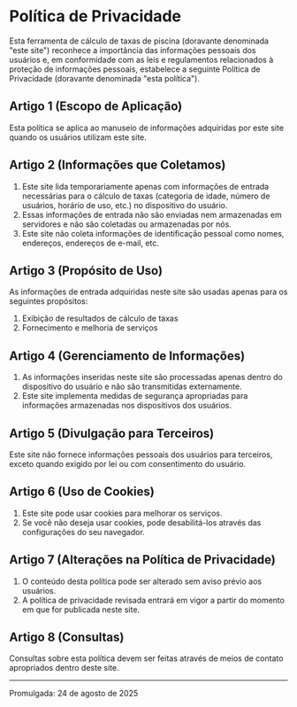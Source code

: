 # Política de Privacidade

Esta ferramenta de cálculo de taxas de piscina (doravante denominada "este site") reconhece a importância das informações pessoais dos usuários e, em conformidade com as leis e regulamentos relacionados à proteção de informações pessoais, estabelece a seguinte Política de Privacidade (doravante denominada "esta política").

## Artigo 1 (Escopo de Aplicação)
Esta política se aplica ao manuseio de informações adquiridas por este site quando os usuários utilizam este site.

## Artigo 2 (Informações que Coletamos)
1. Este site lida temporariamente apenas com informações de entrada necessárias para o cálculo de taxas (categoria de idade, número de usuários, horário de uso, etc.) no dispositivo do usuário.
2. Essas informações de entrada não são enviadas nem armazenadas em servidores e não são coletadas ou armazenadas por nós.
3. Este site não coleta informações de identificação pessoal como nomes, endereços, endereços de e-mail, etc.

## Artigo 3 (Propósito de Uso)
As informações de entrada adquiridas neste site são usadas apenas para os seguintes propósitos:
1. Exibição de resultados de cálculo de taxas
2. Fornecimento e melhoria de serviços

## Artigo 4 (Gerenciamento de Informações)
1. As informações inseridas neste site são processadas apenas dentro do dispositivo do usuário e não são transmitidas externamente.
2. Este site implementa medidas de segurança apropriadas para informações armazenadas nos dispositivos dos usuários.

## Artigo 5 (Divulgação para Terceiros)
Este site não fornece informações pessoais dos usuários para terceiros, exceto quando exigido por lei ou com consentimento do usuário.

## Artigo 6 (Uso de Cookies)
1. Este site pode usar cookies para melhorar os serviços.
2. Se você não deseja usar cookies, pode desabilitá-los através das configurações do seu navegador.

## Artigo 7 (Alterações na Política de Privacidade)
1. O conteúdo desta política pode ser alterado sem aviso prévio aos usuários.
2. A política de privacidade revisada entrará em vigor a partir do momento em que for publicada neste site.

## Artigo 8 (Consultas)
Consultas sobre esta política devem ser feitas através de meios de contato apropriados dentro deste site.

---

Promulgada: 24 de agosto de 2025